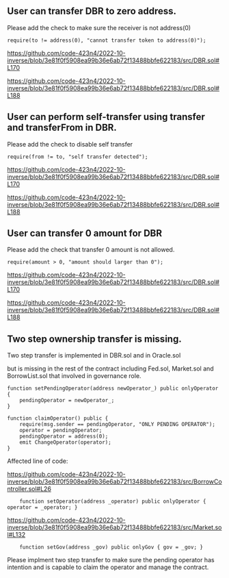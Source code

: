 ## User can transfer DBR to zero address.

Please add the check to make sure the receiver is not address(0)

```solidity
require(to != address(0), "cannot transfer token to address(0)");
```

https://github.com/code-423n4/2022-10-inverse/blob/3e81f0f5908ea99b36e6ab72f13488bbfe622183/src/DBR.sol#L170

https://github.com/code-423n4/2022-10-inverse/blob/3e81f0f5908ea99b36e6ab72f13488bbfe622183/src/DBR.sol#L188

## User can perform self-transfer using transfer and transferFrom in DBR.

Please add the check to disable self transfer

```solidity
require(from != to, "self transfer detected");
```

https://github.com/code-423n4/2022-10-inverse/blob/3e81f0f5908ea99b36e6ab72f13488bbfe622183/src/DBR.sol#L170

https://github.com/code-423n4/2022-10-inverse/blob/3e81f0f5908ea99b36e6ab72f13488bbfe622183/src/DBR.sol#L188

## User can transfer 0 amount for DBR

Please add the check that transfer 0 amount is not allowed.

```solidity
require(amount > 0, "amount should larger than 0");
```

https://github.com/code-423n4/2022-10-inverse/blob/3e81f0f5908ea99b36e6ab72f13488bbfe622183/src/DBR.sol#L170

https://github.com/code-423n4/2022-10-inverse/blob/3e81f0f5908ea99b36e6ab72f13488bbfe622183/src/DBR.sol#L188

## Two step ownership transfer is missing.

Two step transfer is implemented in DBR.sol and in Oracle.sol

but is missing in the rest of the contract including Fed.sol, Market.sol and BorrowList.sol that involved in governance role.

```solidity
function setPendingOperator(address newOperator_) public onlyOperator {
	pendingOperator = newOperator_;
}
```

```solidity
function claimOperator() public {
	require(msg.sender == pendingOperator, "ONLY PENDING OPERATOR");
	operator = pendingOperator;
	pendingOperator = address(0);
	emit ChangeOperator(operator);
}
```

Affected line of code:

https://github.com/code-423n4/2022-10-inverse/blob/3e81f0f5908ea99b36e6ab72f13488bbfe622183/src/BorrowController.sol#L26


```solidity
    function setOperator(address _operator) public onlyOperator { operator = _operator; }
```
            
https://github.com/code-423n4/2022-10-inverse/blob/3e81f0f5908ea99b36e6ab72f13488bbfe622183/src/Market.sol#L132

```solidity
    function setGov(address _gov) public onlyGov { gov = _gov; }
```
            

Please implment two step transfer to make sure the pending operator has intention and is capable to claim the operator and manage the contract.